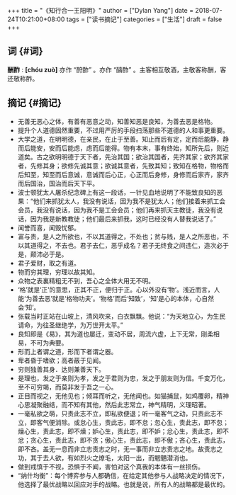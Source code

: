 +++
title = "《知行合一王阳明》"
author = ["Dylan Yang"]
date = 2018-07-24T10:21:00+08:00
tags = ["读书摘记"]
categories = ["生活"]
draft = false
+++

## 词 {#词}

**酬酢**
: **[chóu zuò]** 亦作 “酧酢” 。亦作 “醻酢” 。主客相互敬酒，主敬客称酬，客还敬称酢。


## 摘记 {#摘记}

-   无善无恶心之体，有善有恶意之动，知善知恶是良知，为善去恶是格物。
-   提升个人道德固然重要，不过用严厉的手段扫荡那些不道德的人和事更重要。
-   大学之道，在明明德，在亲民，在止于至善。知止而后有定，定而后能静，静而后能安，安而后能虑，虑而后能得。物有本末，事有终始，知所先后，则近道矣。古之欲明明德于天下者，先治其国；欲治其国者，先齐其家；欲齐其家者，先修其身；欲修先诚其意；欲诚其意者，先致其知；致知在格物，物格而后知至，知至而后意诚，意诚而后心正，心正而后身修，身修而后家齐，家齐而后国治，国治而后天下平。
-   波士顿犹太人屠杀纪念碑上有这一段话，一针见血地说明了不能致良知的恶果：“他们来抓犹太人，我没有说话，因为我不是犹太人；他们接着来抓工会会员，我没有说话，因为我不是工会会员；他们再来抓天主教徒，我没有说话，因为我是新教教徒；他们最后来抓我，这时已经没有人替我说话了。”
-   闻誉而喜，闻毁忧郁。
-   富与贵，是人之所欲也，不以其道得之，不处也；贫与贱，是人之所恶也，不以其道得之，不去也。君子去仁，恶乎成名？君子无终食之间违仁，造次必于是，颠沛必于是。
-   君子爱财，取之有道。
-   物而穷其理，穷理以故其知。
-   众物之表裏精粗无不到，吾心之全体大用无不明。
-   ‘格’就是‘正’的意思，正其不正，便归于正。心以外没有‘物’。浅近而言，人能‘为善去恶’就是‘格物功夫’。‘物格’而后‘知致’，‘知’是心的本体，心自然会‘知’。
-   张载当时正站在山坡上，清风吹来，白衣飘飘。他说：“为天地立心，为生民请命，为往圣继绝学，为万世开太平。”
-   良知即是《易》，其为道也屡迁，变动不居，周流六虚，上下无常，刚柔相易，不可为典要。
-   形而上者谓之道，形而下者谓之器。
-   卑者昏于嗜欲；高者蔽于见闻。
-   穷则独善其身．达则兼善天下。
-   是理也，发之于亲则为孝，发之于君则为忠，发之于朋友则为信。千变万化，至不可穷竭，而莫非发于吾之一心。
-   正目而视之，无他见也；倾耳而听之，无他闻也。如猫捕鼠，如鸡覆卵，精神心思凝聚融结，而不知有其他，然后此志常立，神气精明，义理昭著。
-   一毫私欲之萌，只责此志不立，即私欲便退；听一毫客气之动，只责此志不立，即客气便消除。或怠心生，责此志，即不怠；忽心生，责此志，即不忽；燥心生，责此志，即不燥；妒心生，责此志，即不妒；忿心生，责此志，即不忿；贪心生，责此志，即不贪；傲心生，责此志，即不傲；吝心生，责此志，即不吝。盖无一息而非立志责志之时，无一事而非立志责志之地。故责志之功，其于去人欲，有如烈火之燎毛，太阳一出，而魍魉潜消也。
-   做到戒慎于不视，恐惧于不闻，害怕对这个真我的本体有一丝损伤。
-   “纳什均衡”：每个博弈参与人都确信，在给定其他参与人战略决定的情况下，他选择了最优战略以回应对手的战略。也就是说，所有人的战略都是最优的。
